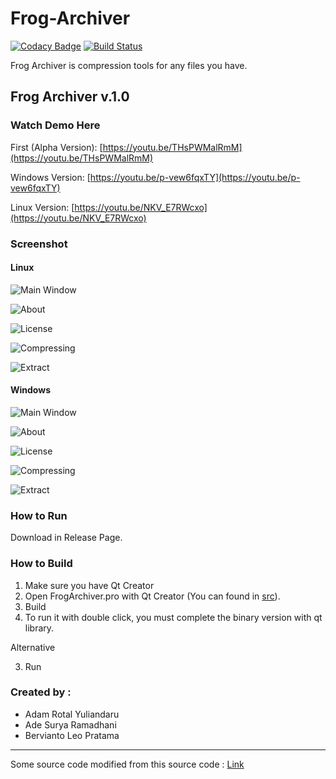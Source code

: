 # Frog-Archiver

[![Codacy Badge](https://api.codacy.com/project/badge/Grade/d3894185a1144241820b338aff9cf803)](https://app.codacy.com/app/berviantoleo/Frog-Archiver?utm_source=github.com&utm_medium=referral&utm_content=berv-uni-project/Frog-Archiver&utm_campaign=Badge_Grade_Settings)
[![Build Status](https://travis-ci.org/berv-uni-project/Frog-Archiver.svg?branch=develop)](https://travis-ci.org/berv-uni-project/Frog-Archiver)

Frog Archiver is compression tools for any files you have.

## Frog Archiver v.1.0

### Watch Demo Here

First (Alpha Version): [https://youtu.be/THsPWMalRmM](https://youtu.be/THsPWMalRmM)

Windows Version: [https://youtu.be/p-vew6fqxTY](https://youtu.be/p-vew6fqxTY)

Linux Version: [https://youtu.be/NKV_E7RWcxo](https://youtu.be/NKV_E7RWcxo)

### Screenshot

#### Linux

![Main Window](screenshot/linux/main-window.png)

![About](screenshot/linux/about.png)

![License](screenshot/linux/license.png)

![Compressing](screenshot/linux/compressing.png)

![Extract](screenshot/linux/extract.png)

#### Windows

![Main Window](screenshot/windows/main-window.png)

![About](screenshot/windows/about.png)

![License](screenshot/windows/license.png)

![Compressing](screenshot/windows/compressing.png)

![Extract](screenshot/windows/extract.png)

### How to Run

Download in Release Page.

### How to Build

1. Make sure you have Qt Creator
2. Open FrogArchiver.pro with Qt Creator (You can found in [src](/src/)).
3. Build
4. To run it with double click, you must complete the binary version with qt library.

Alternative

3. Run

### Created by :

* Adam Rotal Yuliandaru
* Ade Surya Ramadhani
* Bervianto Leo Pratama

---

Some source code modified from this source code : [Link](http://code.activestate.com/recipes/577480-huffman-data-compression/)
